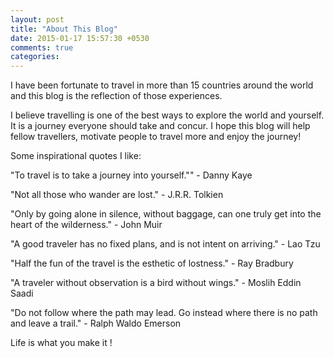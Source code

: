 ```yaml
---
layout: post
title: "About This Blog"
date: 2015-01-17 15:57:30 +0530
comments: true
categories: 
---
```


I have been fortunate to travel in more than 15 countries around the world and this blog is the reflection of those experiences.

I believe travelling is one of the best ways to explore the world and yourself. It is a journey everyone should take and concur. I hope this blog will help fellow travellers, motivate people to travel more and enjoy the journey!

Some inspirational quotes I like:

"To travel is to take a journey into yourself."" - Danny Kaye

"Not all those who wander are lost." - J.R.R. Tolkien

"Only by going alone in silence, without baggage, can one truly get into the heart of the wilderness." - John Muir

"A good traveler has no fixed plans, and is not intent on arriving." - Lao Tzu

"Half the fun of the travel is the esthetic of lostness." - Ray Bradbury

"A traveler without observation is a bird without wings." - Moslih Eddin Saadi

"Do not follow where the path may lead. Go instead where there is no path and leave a trail." - Ralph Waldo Emerson

Life is what you make it !	